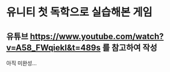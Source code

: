 # 유니티 첫 독학으로 실습해본 게임

## 유튜브 https://www.youtube.com/watch?v=A58_FWqiekI&t=489s 를 참고하여 작성

아직 미완성...
